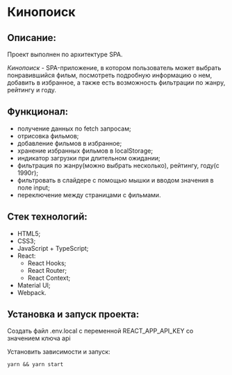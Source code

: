 # Кинопоиск

## Описание:

Проект выполнен по архитектуре SPA.

*Кинопоиск* - SPA-приложение, в котором пользователь может выбрать понравившийся фильм, посмотреть подробную информацию о нем, добавить в избранное, а также есть возможность фильтрации по жанру, рейтингу и году.

## Функционал:
- получение данных по fetch запросам;
- отрисовка фильмов;
- добавление фильмов в избранное;
- хранение избранных фильмов в localStorage;
- индикатор загрузки при длительном ожидании;
- фильтрация по жанру(можно выбрать несколько), рейтингу, году(с 1990г);
- фильтровать в слайдере с помощью мышки и вводом значения в поле input;
- переключение между страницами с фильмами.

## Стек технологий:
- HTML5;
- CSS3;
- JavaScript + TypeScript;
- React:
  - React Hooks;
  - React Router;
  - React Context;
- Material UI;
- Webpack.
  
## Установка и запуск проекта:
Создать файл .env.local с переменной REACT_APP_API_KEY со значением ключа api

Установить зависимости и запуск:

    yarn && yarn start

